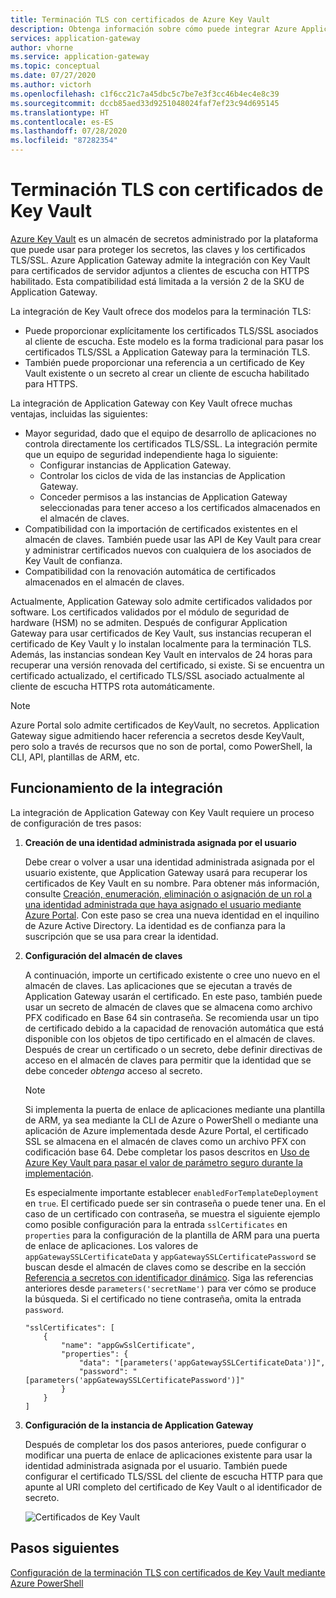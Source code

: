 ```yaml
---
title: Terminación TLS con certificados de Azure Key Vault
description: Obtenga información sobre cómo puede integrar Azure Application Gateway con Key Vault para certificados de servidor que se adjuntan a los clientes de escucha con HTTPS habilitado.
services: application-gateway
author: vhorne
ms.service: application-gateway
ms.topic: conceptual
ms.date: 07/27/2020
ms.author: victorh
ms.openlocfilehash: c1f6cc21c7a45dbc5c7be7e3f3cc46b4ec4e8c39
ms.sourcegitcommit: dccb85aed33d9251048024faf7ef23c94d695145
ms.translationtype: HT
ms.contentlocale: es-ES
ms.lasthandoff: 07/28/2020
ms.locfileid: "87282354"
---
```

# <a name="tls-termination-with-key-vault-certificates"></a>Terminación TLS con certificados de Key Vault

[Azure Key Vault](../key-vault/general/overview.md) es un almacén de secretos administrado por la plataforma que puede usar para proteger los secretos, las claves y los certificados TLS/SSL. Azure Application Gateway admite la integración con Key Vault para certificados de servidor adjuntos a clientes de escucha con HTTPS habilitado. Esta compatibilidad está limitada a la versión 2 de la SKU de Application Gateway.

La integración de Key Vault ofrece dos modelos para la terminación TLS:

- Puede proporcionar explícitamente los certificados TLS/SSL asociados al cliente de escucha. Este modelo es la forma tradicional para pasar los certificados TLS/SSL a Application Gateway para la terminación TLS.
- También puede proporcionar una referencia a un certificado de Key Vault existente o un secreto al crear un cliente de escucha habilitado para HTTPS.

La integración de Application Gateway con Key Vault ofrece muchas ventajas, incluidas las siguientes:

- Mayor seguridad, dado que el equipo de desarrollo de aplicaciones no controla directamente los certificados TLS/SSL. La integración permite que un equipo de seguridad independiente haga lo siguiente:
  * Configurar instancias de Application Gateway.
  * Controlar los ciclos de vida de las instancias de Application Gateway.
  * Conceder permisos a las instancias de Application Gateway seleccionadas para tener acceso a los certificados almacenados en el almacén de claves.
- Compatibilidad con la importación de certificados existentes en el almacén de claves. También puede usar las API de Key Vault para crear y administrar certificados nuevos con cualquiera de los asociados de Key Vault de confianza.
- Compatibilidad con la renovación automática de certificados almacenados en el almacén de claves.

Actualmente, Application Gateway solo admite certificados validados por software. Los certificados validados por el módulo de seguridad de hardware (HSM) no se admiten. Después de configurar Application Gateway para usar certificados de Key Vault, sus instancias recuperan el certificado de Key Vault y lo instalan localmente para la terminación TLS. Además, las instancias sondean Key Vault en intervalos de 24 horas para recuperar una versión renovada del certificado, si existe. Si se encuentra un certificado actualizado, el certificado TLS/SSL asociado actualmente al cliente de escucha HTTPS rota automáticamente.

> [!NOTE]
> Azure Portal solo admite certificados de KeyVault, no secretos. Application Gateway sigue admitiendo hacer referencia a secretos desde KeyVault, pero solo a través de recursos que no son de portal, como PowerShell, la CLI, API, plantillas de ARM, etc. 

## <a name="how-integration-works"></a>Funcionamiento de la integración

La integración de Application Gateway con Key Vault requiere un proceso de configuración de tres pasos:

1. **Creación de una identidad administrada asignada por el usuario**

   Debe crear o volver a usar una identidad administrada asignada por el usuario existente, que Application Gateway usará para recuperar los certificados de Key Vault en su nombre. Para obtener más información, consulte [Creación, enumeración, eliminación o asignación de un rol a una identidad administrada que haya asignado el usuario mediante Azure Portal](../active-directory/managed-identities-azure-resources/how-to-manage-ua-identity-portal.md). Con este paso se crea una nueva identidad en el inquilino de Azure Active Directory. La identidad es de confianza para la suscripción que se usa para crear la identidad.

1. **Configuración del almacén de claves**

   A continuación, importe un certificado existente o cree uno nuevo en el almacén de claves. Las aplicaciones que se ejecutan a través de Application Gateway usarán el certificado. En este paso, también puede usar un secreto de almacén de claves que se almacena como archivo PFX codificado en Base 64 sin contraseña. Se recomienda usar un tipo de certificado debido a la capacidad de renovación automática que está disponible con los objetos de tipo certificado en el almacén de claves. Después de crear un certificado o un secreto, debe definir directivas de acceso en el almacén de claves para permitir que la identidad que se debe conceder *obtenga* acceso al secreto.
   
   > [!NOTE]
   > Si implementa la puerta de enlace de aplicaciones mediante una plantilla de ARM, ya sea mediante la CLI de Azure o PowerShell o mediante una aplicación de Azure implementada desde Azure Portal, el certificado SSL se almacena en el almacén de claves como un archivo PFX con codificación base 64. Debe completar los pasos descritos en [Uso de Azure Key Vault para pasar el valor de parámetro seguro durante la implementación](../azure-resource-manager/templates/key-vault-parameter.md). 
   >
   > Es especialmente importante establecer `enabledForTemplateDeployment` en `true`. El certificado puede ser sin contraseña o puede tener una. En el caso de un certificado con contraseña, se muestra el siguiente ejemplo como posible configuración para la entrada `sslCertificates` en `properties` para la configuración de la plantilla de ARM para una puerta de enlace de aplicaciones. Los valores de `appGatewaySSLCertificateData` y `appGatewaySSLCertificatePassword` se buscan desde el almacén de claves como se describe en la sección [Referencia a secretos con identificador dinámico](../azure-resource-manager/templates/key-vault-parameter.md#reference-secrets-with-dynamic-id). Siga las referencias anteriores desde `parameters('secretName')` para ver cómo se produce la búsqueda. Si el certificado no tiene contraseña, omita la entrada `password`.
   >   
   > ```
   > "sslCertificates": [
   >     {
   >         "name": "appGwSslCertificate",
   >         "properties": {
   >             "data": "[parameters('appGatewaySSLCertificateData')]",
   >             "password": "[parameters('appGatewaySSLCertificatePassword')]"
   >         }
   >     }
   > ]
   > ```

1. **Configuración de la instancia de Application Gateway**

   Después de completar los dos pasos anteriores, puede configurar o modificar una puerta de enlace de aplicaciones existente para usar la identidad administrada asignada por el usuario. También puede configurar el certificado TLS/SSL del cliente de escucha HTTP para que apunte al URI completo del certificado de Key Vault o al identificador de secreto.

   ![Certificados de Key Vault](media/key-vault-certs/ag-kv.png)

## <a name="next-steps"></a>Pasos siguientes

[Configuración de la terminación TLS con certificados de Key Vault mediante Azure PowerShell](configure-keyvault-ps.md)
